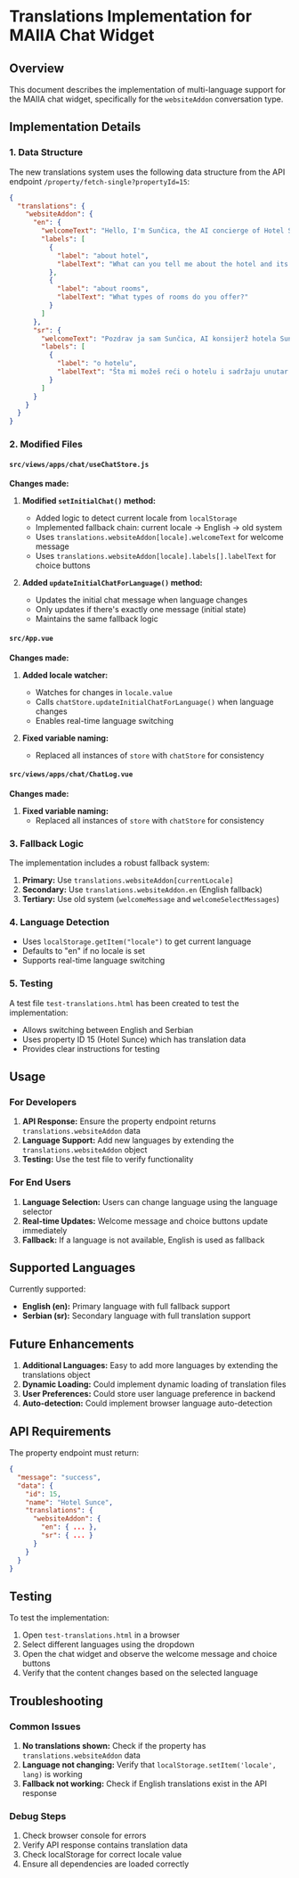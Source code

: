 # Translations Implementation for MAIIA Chat Widget

## Overview

This document describes the implementation of multi-language support for the MAIIA chat widget, specifically for the `websiteAddon` conversation type.

## Implementation Details

### 1. Data Structure

The new translations system uses the following data structure from the API endpoint `/property/fetch-single?propertyId=15`:

```json
{
  "translations": {
    "websiteAddon": {
      "en": {
        "welcomeText": "Hello, I'm Sunčica, the AI concierge of Hotel Sunce...",
        "labels": [
          {
            "label": "about hotel",
            "labelText": "What can you tell me about the hotel and its amenities?"
          },
          {
            "label": "about rooms", 
            "labelText": "What types of rooms do you offer?"
          }
        ]
      },
      "sr": {
        "welcomeText": "Pozdrav ja sam Sunčica, AI konsijerž hotela Sunce...",
        "labels": [
          {
            "label": "o hotelu",
            "labelText": "Šta mi možeš reći o hotelu i sadržaju unutar hotela?"
          }
        ]
      }
    }
  }
}
```

### 2. Modified Files

#### `src/views/apps/chat/useChatStore.js`

**Changes made:**

1. **Modified `setInitialChat()` method:**
   - Added logic to detect current locale from `localStorage`
   - Implemented fallback chain: current locale → English → old system
   - Uses `translations.websiteAddon[locale].welcomeText` for welcome message
   - Uses `translations.websiteAddon[locale].labels[].labelText` for choice buttons

2. **Added `updateInitialChatForLanguage()` method:**
   - Updates the initial chat message when language changes
   - Only updates if there's exactly one message (initial state)
   - Maintains the same fallback logic

#### `src/App.vue`

**Changes made:**

1. **Added locale watcher:**
   - Watches for changes in `locale.value`
   - Calls `chatStore.updateInitialChatForLanguage()` when language changes
   - Enables real-time language switching

2. **Fixed variable naming:**
   - Replaced all instances of `store` with `chatStore` for consistency

#### `src/views/apps/chat/ChatLog.vue`

**Changes made:**

1. **Fixed variable naming:**
   - Replaced all instances of `store` with `chatStore` for consistency

### 3. Fallback Logic

The implementation includes a robust fallback system:

1. **Primary:** Use `translations.websiteAddon[currentLocale]`
2. **Secondary:** Use `translations.websiteAddon.en` (English fallback)
3. **Tertiary:** Use old system (`welcomeMessage` and `welcomeSelectMessages`)

### 4. Language Detection

- Uses `localStorage.getItem("locale")` to get current language
- Defaults to "en" if no locale is set
- Supports real-time language switching

### 5. Testing

A test file `test-translations.html` has been created to test the implementation:

- Allows switching between English and Serbian
- Uses property ID 15 (Hotel Sunce) which has translation data
- Provides clear instructions for testing

## Usage

### For Developers

1. **API Response:** Ensure the property endpoint returns `translations.websiteAddon` data
2. **Language Support:** Add new languages by extending the `translations.websiteAddon` object
3. **Testing:** Use the test file to verify functionality

### For End Users

1. **Language Selection:** Users can change language using the language selector
2. **Real-time Updates:** Welcome message and choice buttons update immediately
3. **Fallback:** If a language is not available, English is used as fallback

## Supported Languages

Currently supported:
- **English (en):** Primary language with full fallback support
- **Serbian (sr):** Secondary language with full translation support

## Future Enhancements

1. **Additional Languages:** Easy to add more languages by extending the translations object
2. **Dynamic Loading:** Could implement dynamic loading of translation files
3. **User Preferences:** Could store user language preference in backend
4. **Auto-detection:** Could implement browser language auto-detection

## API Requirements

The property endpoint must return:

```json
{
  "message": "success",
  "data": {
    "id": 15,
    "name": "Hotel Sunce",
    "translations": {
      "websiteAddon": {
        "en": { ... },
        "sr": { ... }
      }
    }
  }
}
```

## Testing

To test the implementation:

1. Open `test-translations.html` in a browser
2. Select different languages using the dropdown
3. Open the chat widget and observe the welcome message and choice buttons
4. Verify that the content changes based on the selected language

## Troubleshooting

### Common Issues

1. **No translations shown:** Check if the property has `translations.websiteAddon` data
2. **Language not changing:** Verify that `localStorage.setItem('locale', lang)` is working
3. **Fallback not working:** Check if English translations exist in the API response

### Debug Steps

1. Check browser console for errors
2. Verify API response contains translation data
3. Check localStorage for correct locale value
4. Ensure all dependencies are loaded correctly 
